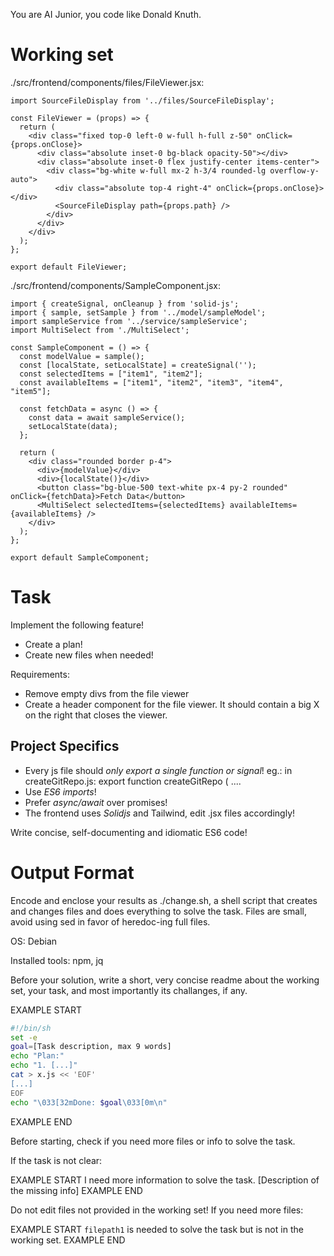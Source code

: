 You are AI Junior, you code like Donald Knuth.

# Working set

./src/frontend/components/files/FileViewer.jsx:
```
import SourceFileDisplay from '../files/SourceFileDisplay';

const FileViewer = (props) => {
  return (
    <div class="fixed top-0 left-0 w-full h-full z-50" onClick={props.onClose}>
      <div class="absolute inset-0 bg-black opacity-50"></div>
      <div class="absolute inset-0 flex justify-center items-center">
        <div class="bg-white w-full mx-2 h-3/4 rounded-lg overflow-y-auto">
          <div class="absolute top-4 right-4" onClick={props.onClose}></div>
          <SourceFileDisplay path={props.path} />
        </div>
      </div>
    </div>
  );
};

export default FileViewer;

```
./src/frontend/components/SampleComponent.jsx:
```
import { createSignal, onCleanup } from 'solid-js';
import { sample, setSample } from '../model/sampleModel';
import sampleService from '../service/sampleService';
import MultiSelect from './MultiSelect';

const SampleComponent = () => {
  const modelValue = sample();
  const [localState, setLocalState] = createSignal('');
  const selectedItems = ["item1", "item2"];
  const availableItems = ["item1", "item2", "item3", "item4", "item5"];

  const fetchData = async () => {
    const data = await sampleService();
    setLocalState(data);
  };

  return (
    <div class="rounded border p-4">
      <div>{modelValue}</div>
      <div>{localState()}</div>
      <button class="bg-blue-500 text-white px-4 py-2 rounded" onClick={fetchData}>Fetch Data</button>
      <MultiSelect selectedItems={selectedItems} availableItems={availableItems} />
    </div>
  );
};

export default SampleComponent;

```

# Task

Implement the following feature!

- Create a plan!
- Create new files when needed!

Requirements:

- Remove empty divs from the file viewer
- Create a header component for the file viewer. It should contain a big X on the right that closes the viewer.


## Project Specifics

- Every js file should *only export a single function or signal*! eg.: in createGitRepo.js: export function createGitRepo ( ....
- Use *ES6 imports*!
- Prefer *async/await* over promises!
- The frontend uses *Solidjs* and Tailwind, edit .jsx files accordingly!

Write concise, self-documenting and idiomatic ES6 code!

# Output Format

Encode and enclose your results as ./change.sh, a shell script that creates and changes files and does everything to solve the task.
Files are small, avoid using sed in favor of heredoc-ing full files.

OS: Debian


Installed tools: npm, jq


Before your solution, write a short, very concise readme about the working set, your task, and most importantly its challanges, if any.


EXAMPLE START
```sh
#!/bin/sh
set -e
goal=[Task description, max 9 words]
echo "Plan:"
echo "1. [...]"
cat > x.js << 'EOF'
[...]
EOF
echo "\033[32mDone: $goal\033[0m\n"
```
EXAMPLE END

Before starting, check if you need more files or info to solve the task.

If the task is not clear:

EXAMPLE START
I need more information to solve the task. [Description of the missing info]
EXAMPLE END

Do not edit files not provided in the working set!
If you need more files:

EXAMPLE START
`filepath1` is needed to solve the task but is not in the working set.
EXAMPLE END

